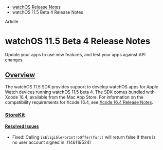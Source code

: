 - [watchOS Release Notes](https://developer.apple.com/documentation/watchos-release-notes)
- watchOS 11.5 Beta 4 Release Notes

Article

# watchOS 11.5 Beta 4 Release Notes

Update your apps to use new features, and test your apps against API changes.

## [Overview](https://developer.apple.com/documentation/watchos-release-notes/watchos-11_5-release-notes#Overview)

The watchOS 11.5 SDK provides support to develop watchOS apps for Apple Watch devices running watchOS 11.5 beta 4. The SDK comes bundled with Xcode 16.4, available from the Mac App Store. For information on the compatibility requirements for Xcode 16.4, see [Xcode 16.4 Release Notes](https://developer.apple.com/documentation/Xcode-Release-Notes/xcode-16_4-release-notes).

### [StoreKit](https://developer.apple.com/documentation/watchos-release-notes/watchos-11_5-release-notes#StoreKit)

#### [Resolved Issues](https://developer.apple.com/documentation/watchos-release-notes/watchos-11_5-release-notes#Resolved-Issues)

- Fixed: Calling `isEligibleForIntroOffer(for:)` will return false if there is no user account signed in. (146119524)
